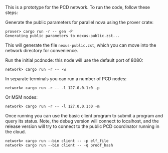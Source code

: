 This is a prototype for the PCD network.
To run the code, follow these steps:

Generate the public parameters for parallel nova using the prover crate:

```
prover> cargo run -r -- gen -P
Generating public parameters to nexus-public.zst...
```

This will generate the file `nexus-public.zst`, which you can move into the
network directory for convenience.

Run the initial pcdnode: this node will use the default port of 8080:

```
network> cargo run -r -- -w
```

In separate terminals you can run a number of PCD nodes:

```
network> cargo run -r -- -l 127.0.0.1:0 -p
```

Or MSM nodes:

```
network> cargo run -r -- -l 127.0.0.1:0 -m
```

Once running you can use the basic client program to submit
a program and query its status. Note, the debug version will
connect to localhost, and the release version will try to
connect to the public PCD coordinator running in the cloud.

```
network> cargo run --bin client -- -p elf_file
network> cargo run --bin client -- -q proof_hash
```

